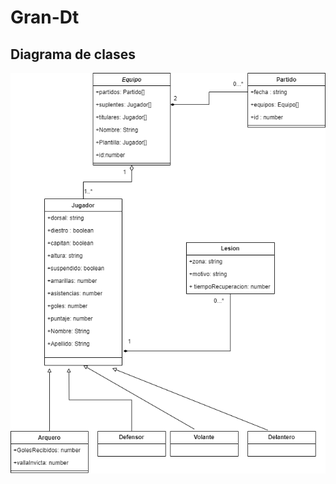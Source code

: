 # Gran-Dt

## Diagrama de clases
![Diagrama de  clases del gran-dt](https://github.com/Kruskalt/Gran-Dt/blob/main/gran%20dt.png "Diagrama de clases de gran-dt")
